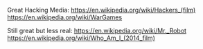Great Hacking Media:
https://en.wikipedia.org/wiki/Hackers_(film)
https://en.wikipedia.org/wiki/WarGames

Still great but less real:
https://en.wikipedia.org/wiki/Mr._Robot
https://en.wikipedia.org/wiki/Who_Am_I_(2014_film)